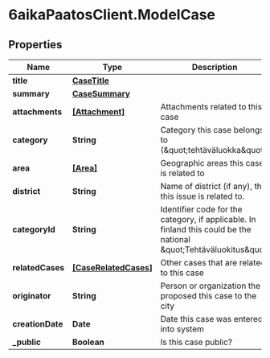 # 6aikaPaatosClient.ModelCase

## Properties
Name | Type | Description | Notes
------------ | ------------- | ------------- | -------------
**title** | [**CaseTitle**](CaseTitle.md) |  | [optional] 
**summary** | [**CaseSummary**](CaseSummary.md) |  | [optional] 
**attachments** | [**[Attachment]**](Attachment.md) | Attachments related to this case | [optional] 
**category** | **String** | Category this case belongs to (\&quot;tehtäväluokka\&quot;) | [optional] 
**area** | [**[Area]**](Area.md) | Geographic areas this case is related to | [optional] 
**district** | **String** | Name of district (if any), that this issue is related to. | [optional] 
**categoryId** | **String** | Identifier code for the category, if applicable. In finland this could be the national \&quot;Tehtäväluokitus\&quot; | [optional] 
**relatedCases** | [**[CaseRelatedCases]**](CaseRelatedCases.md) | Other cases that are related to this case | [optional] 
**originator** | **String** | Person or organization the proposed this case to the city | [optional] 
**creationDate** | **Date** | Date this case was entered into system | [optional] 
**_public** | **Boolean** | Is this case public? | [optional] 



